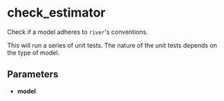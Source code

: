 # check_estimator

Check if a model adheres to `river`'s conventions.

This will run a series of unit tests. The nature of the unit tests depends on the type of model.

## Parameters

- **model**




